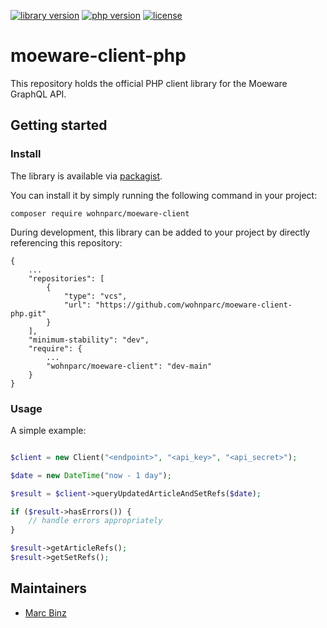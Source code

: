 
[![library version](https://img.shields.io/packagist/v/wohnparc/moeware-client)](https://packagist.org/packages/wohnparc/moeware-client)
[![php version](https://img.shields.io/packagist/dependency-v/wohnparc/moeware-client/php)](https://www.php.net/releases/index.php)
[![license](https://img.shields.io/packagist/l/wohnparc/moeware-client)](.)

# moeware-client-php

This repository holds the official PHP client library for the Moeware GraphQL API.

## Getting started

### Install

The library is available via [packagist](https://packagist.org/packages/wohnparc/moeware-client).

You can install it by simply running the following command in your project:

`composer require wohnparc/moeware-client`

During development, this library can be added to your project by directly referencing this repository:

```composer
{
    ...
    "repositories": [
        {
            "type": "vcs",
            "url": "https://github.com/wohnparc/moeware-client-php.git"
        }
    ],
    "minimum-stability": "dev",
    "require": {
        ...
        "wohnparc/moeware-client": "dev-main"
    }
}
```

### Usage

A simple example:

```php

$client = new Client("<endpoint>", "<api_key>", "<api_secret>");

$date = new DateTime("now - 1 day");

$result = $client->queryUpdatedArticleAndSetRefs($date);

if ($result->hasErrors()) {
    // handle errors appropriately
}

$result->getArticleRefs();
$result->getSetRefs();

```

## Maintainers

- [Marc Binz](https://github.com/marcbinz)
